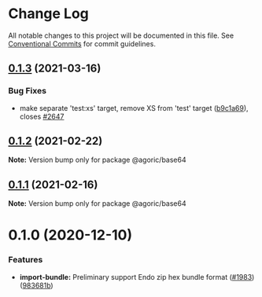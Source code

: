 # Change Log

All notable changes to this project will be documented in this file.
See [Conventional Commits](https://conventionalcommits.org) for commit guidelines.

## [0.1.3](https://github.com/Agoric/agoric-sdk/compare/@agoric/base64@0.1.2...@agoric/base64@0.1.3) (2021-03-16)


### Bug Fixes

* make separate 'test:xs' target, remove XS from 'test' target ([b9c1a69](https://github.com/Agoric/agoric-sdk/commit/b9c1a6987093fc8e09e8aba7acd2a1618413bac8)), closes [#2647](https://github.com/Agoric/agoric-sdk/issues/2647)





## [0.1.2](https://github.com/Agoric/agoric-sdk/compare/@agoric/base64@0.1.1...@agoric/base64@0.1.2) (2021-02-22)

**Note:** Version bump only for package @agoric/base64





## [0.1.1](https://github.com/Agoric/agoric-sdk/compare/@agoric/base64@0.1.0...@agoric/base64@0.1.1) (2021-02-16)

**Note:** Version bump only for package @agoric/base64





# 0.1.0 (2020-12-10)


### Features

* **import-bundle:** Preliminary support Endo zip hex bundle format ([#1983](https://github.com/Agoric/agoric-sdk/issues/1983)) ([983681b](https://github.com/Agoric/agoric-sdk/commit/983681bfc4bf512b6bd90806ed9220cd4fefc13c))
